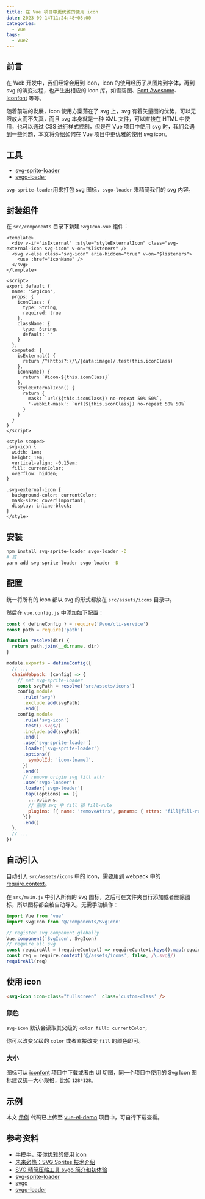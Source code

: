 ```yaml
---
title: 在 Vue 项目中更优雅的使用 icon
date: 2023-09-14T11:24:48+08:00
categories:
  - Vue
tags:
  - Vue2
---
```


## 前言

在 Web 开发中，我们经常会用到 icon，icon 的使用经历了从图片到字体，再到 svg 的演变过程，也产生出相应的 icon 库，如雪碧图、[Font Awesome](https://fontawesome.com/)、[Iconfont](https://www.iconfont.cn/) 等等。

随着前端的发展，icon 使用方案落在了 svg 上，svg 有着矢量图的优势，可以无限放大而不失真，而且 svg 本身就是一种 XML 文件，可以直接在 HTML 中使用，也可以通过 CSS 进行样式控制，但是在 Vue 项目中使用 svg 时，我们会遇到一些问题，本文将介绍如何在 Vue 项目中更优雅的使用 svg icon。

<!--more-->

## 工具

- [svg-sprite-loader](https://github.com/JetBrains/svg-sprite-loader)
- [svgo-loader](https://github.com/svg/svgo-loader)

`svg-sprite-loader`用来打包 svg 图标，`svgo-loader` 来精简我们的 svg 内容。

## 封装组件

在 `src/components` 目录下新建 `SvgIcon.vue` 组件：

```vue
<template>
  <div v-if="isExternal" :style="styleExternalIcon" class="svg-external-icon svg-icon" v-on="$listeners" />
  <svg v-else class="svg-icon" aria-hidden="true" v-on="$listeners">
    <use :href="iconName" />
  </svg>
</template>

<script>
export default {
  name: 'SvgIcon',
  props: {
    iconClass: {
      type: String,
      required: true
    },
    className: {
      type: String,
      default: ''
    }
  },
  computed: {
    isExternal() {
      return /^(https?:\/\/|data:image)/.test(this.iconClass)
    },
    iconName() {
      return `#icon-${this.iconClass}`
    },
    styleExternalIcon() {
      return {
        mask: `url(${this.iconClass}) no-repeat 50% 50%`,
        '-webkit-mask': `url(${this.iconClass}) no-repeat 50% 50%`
      }
    }
  }
}
</script>

<style scoped>
.svg-icon {
  width: 1em;
  height: 1em;
  vertical-align: -0.15em;
  fill: currentColor;
  overflow: hidden;
}

.svg-external-icon {
  background-color: currentColor;
  mask-size: cover!important;
  display: inline-block;
}
</style>
```

## 安装

```bash
npm install svg-sprite-loader svgo-loader -D
# 或
yarn add svg-sprite-loader svgo-loader -D
```

## 配置

统一将所有的 icon 都以 svg 的形式都放在 `src/assets/icons` 目录中。

然后在 `vue.config.js` 中添加如下配置：

```js
const { defineConfig } = require('@vue/cli-service')
const path = require('path')

function resolve(dir) {
  return path.join(__dirname, dir)
}

module.exports = defineConfig({
  // ...
  chainWebpack: (config) => {
    // set svg-sprite-loader
    const svgPath = resolve('src/assets/icons')
    config.module
      .rule('svg')
      .exclude.add(svgPath)
      .end()
    config.module
      .rule('svg-icon')
      .test(/.svg$/)
      .include.add(svgPath)
      .end()
      .use('svg-sprite-loader')
      .loader('svg-sprite-loader')
      .options({
        symbolId: 'icon-[name]',
      })
      .end()
      // remove origin svg fill attr
      .use('svgo-loader')
      .loader('svgo-loader')
      .tap((options) => ({
        ...options,
        // 删除 svg 中 fill 和 fill-rule
        plugins: [{ name: 'removeAttrs', params: { attrs: 'fill|fill-rule' } }],
      }))
      .end()
  },
  // ...
})
```

## 自动引入

自动引入 `src/assets/icons` 中的 icon，需要用到 webpack 中的 [require.context](https://webpack.docschina.org/guides/dependency-management/)。

在 `src/main.js` 中引入所有的 svg 图标，之后可在文件夹自行添加或者删除图标，所以图标都会被自动导入，无需手动操作：

```js
import Vue from 'vue'
import SvgIcon from '@/components/SvgIcon'

// register svg component globally 
Vue.component('SvgIcon', SvgIcon)
// require all svg
const requireAll = (requireContext) => requireContext.keys().map(requireContext)
const req = require.context('@/assets/icons', false, /\.svg$/)
requireAll(req)
```

## 使用 icon

```html
<svg-icon icon-class="fullscreen"  class='custom-class' />
```

### 颜色

`svg-icon` 默认会读取其父级的 `color fill: currentColor;`

你可以改变父级的 `color` 或者直接改变 `fill` 的颜色即可。

### 大小

图标可从 [iconfont](https://www.iconfont.cn/) 项目中下载或者由 UI 切图，同一个项目中使用的 Svg Icon 图标建议统一大小规格，比如 `128*128`。

## 示例

本文 [示例](https://lruihao.github.io/vue-el-demo/#/icons) 代码已上传至 [vue-el-demo](https://github.com/Lruihao/vue-el-demo) 项目中，可自行下载查看。

## 参考资料

- [手摸手，带你优雅的使用 icon](https://juejin.cn/post/6844903517564436493)
- [未来必热：SVG Sprites 技术介绍](https://www.zhangxinxu.com/wordpress/2014/07/introduce-svg-sprite-technology/)
- [SVG 精简压缩工具 svgo 简介和初体验](https://www.zhangxinxu.com/wordpress/2016/02/svg-compress-tool-svgo-experience/)
- [svg-sprite-loader](https://github.com/JetBrains/svg-sprite-loader)
- [svgo](https://github.com/svg/svgo)
- [svgo-loader](https://github.com/svg/svgo-loader)
